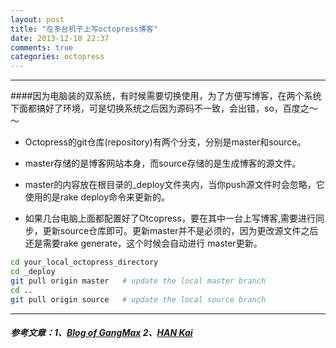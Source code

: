 ```yaml
---
layout: post
title: "在多台机子上写octopress博客"
date: 2013-12-10 22:37
comments: true
categories: octopress
---
```

---
####因为电脑装的双系统，有时候需要切换使用，为了方便写博客，在两个系统下面都搞好了环境，可是切换系统之后因为源码不一致，会出错，so，百度之～～
<!--more-->
* Octopress的git仓库(repository)有两个分支，分别是master和source。

* master存储的是博客网站本身，而source存储的是生成博客的源文件。

* master的内容放在根目录的_deploy文件夹内，当你push源文件时会忽略，它使用的是rake deploy命令来更新的。

* 如果几台电脑上面都配置好了Otcopress，要在其中一台上写博客,需要进行同步，更新source仓库即可。更新master并不是必须的，因为更改源文件之后还是需要rake generate，这个时候会自动进行 master更新。

```bash
cd your_local_octopress_directory
cd _deploy
git pull origin master   # update the local master branch 
cd ..
git pull origin source   # update the local source branch  
```
--------------------------------------------------
##### 参考文章：1、[Blog of GangMax](http://gangmax.me/blog/2011/11/24/setup-local-environment-for-an-existing-octopress-instance-on-github/)  2、[HAN Kai](http://blog.csdn.net/hankai1024/article/details/12786201)